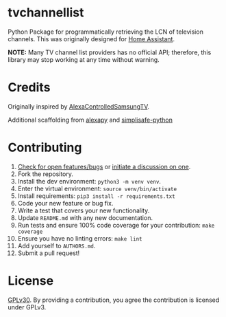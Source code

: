 # tvchannellist

Python Package for programmatically retrieving the LCN of television channels. This was originally designed for [Home Assistant](https://www.home-assistant.io/).

**NOTE:** Many TV channel list providers has no official API; therefore, this library may stop
working at any time without warning.

# Credits
Originally inspired by [AlexaControlledSamsungTV](https://github.com/eclair4151/AlexaControlledSamsungTV).

Additional scaffolding from [alexapy](https://gitlab.com/keatontaylor/alexapy) and [simplisafe-python](https://github.com/bachya/simplisafe-python)

# Contributing
1.  [Check for open features/bugs](https://github.com/tulindo/tvchannellist/issues)
  or [initiate a discussion on one](https://github.com/tulindo/tvchannellist/issues/new).
2.  Fork the repository.
3.  Install the dev environment: `python3 -m venv venv`.
4.  Enter the virtual environment: `source venv/bin/activate`
5.  Install requirements: `pip3 install -r requirements.txt`
6.  Code your new feature or bug fix.
7.  Write a test that covers your new functionality.
8.  Update `README.md` with any new documentation.
9.  Run tests and ensure 100% code coverage for your contribution: `make coverage`
10. Ensure you have no linting errors: `make lint`
11. Add yourself to `AUTHORS.md`.
12. Submit a pull request!

# License
[GPLv30](LICENSE). By providing a contribution, you agree the contribution is licensed under GPLv3.
